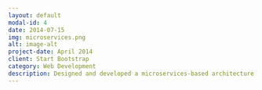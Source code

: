 ```yaml
---
layout: default
modal-id: 4
date: 2014-07-15
img: microservices.png
alt: image-alt
project-date: April 2014
client: Start Bootstrap
category: Web Development
description: Designed and developed a microservices-based architecture using Spring Boot resulting in improved scalability and performance of the application.
---
```

